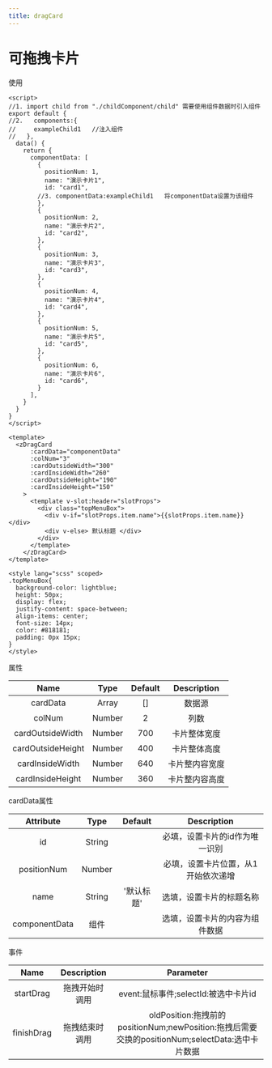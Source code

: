 ```yaml
---
title: dragCard
---
```


# 可拖拽卡片
<script>
export default {
  data() {
    return {
      componentData: [
        {
          positionNum: 1,
          name: "演示卡片1",
          id: "card1",
        },
        {
          positionNum: 2,
          name: "演示卡片2",
          id: "card2",
        },
        {
          positionNum: 3,
          name: "演示卡片3",
          id: "card3",
        },
        {
          positionNum: 4,
          name: "演示卡片4",
          id: "card4",
        },
        {
          positionNum: 5,
          name: "演示卡片5",
          id: "card5",
        },
        {
          positionNum: 6,
          name: "演示卡片6",
          id: "card6",
        }
      ],
    }
  }
}
</script>

<template>
  <zDragCard 
      :cardData="componentData"
      :colNum="3"
      :cardOutsideWidth="300"
      :cardInsideWidth="260"
      :cardOutsideHeight="190"
      :cardInsideHeight="150"
    >
      <template v-slot:header="slotProps">
        <div class="topMenuBox">
          <div v-if="slotProps.item.name">{{slotProps.item.name}}</div>
          <div v-else> 默认标题 </div>
        </div>
      </template>
    </zDragCard>
</template>

<style lang="scss" scoped>
.topMenuBox{
  background-color: lightblue;
  height: 50px;
  display: flex;
  justify-content: space-between;
  align-items: center;
  font-size: 14px;
  color: #818181;
  padding: 0px 15px;
}
</style>

使用

```vue
<script>
//1. import child from "./childComponent/child" 需要使用组件数据时引入组件
export default {
//2.   components:{
//     exampleChild1   //注入组件
//   },
  data() {
    return {
      componentData: [
        {
          positionNum: 1,
          name: "演示卡片1",
          id: "card1",
        //3. componentData:exampleChild1   将componentData设置为该组件
        },
        {
          positionNum: 2,
          name: "演示卡片2",
          id: "card2",
        },
        {
          positionNum: 3,
          name: "演示卡片3",
          id: "card3",
        },
        {
          positionNum: 4,
          name: "演示卡片4",
          id: "card4",
        },
        {
          positionNum: 5,
          name: "演示卡片5",
          id: "card5",
        },
        {
          positionNum: 6,
          name: "演示卡片6",
          id: "card6",
        }
      ],
    }
  }
}
</script>

<template>
  <zDragCard 
      :cardData="componentData"
      :colNum="3"
      :cardOutsideWidth="300"
      :cardInsideWidth="260"
      :cardOutsideHeight="190"
      :cardInsideHeight="150"
    >
      <template v-slot:header="slotProps">
        <div class="topMenuBox">
          <div v-if="slotProps.item.name">{{slotProps.item.name}}</div>
          <div v-else> 默认标题 </div>
        </div>
      </template>
    </zDragCard>
</template>

<style lang="scss" scoped>
.topMenuBox{
  background-color: lightblue;
  height: 50px;
  display: flex;
  justify-content: space-between;
  align-items: center;
  font-size: 14px;
  color: #818181;
  padding: 0px 15px;
}
</style>
```

属性

|       Name        |  Type  | Default |  Description   |
| :---------------: | :----: | :-----: | :------------: |
|     cardData      | Array  |   []    |     数据源     |
|      colNum       | Number |    2    |      列数      |
| cardOutsideWidth  | Number |   700   |  卡片整体宽度  |
| cardOutsideHeight | Number |   400   |  卡片整体高度  |
|  cardInsideWidth  | Number |   640   | 卡片整内容宽度 |
| cardInsideHeight  | Number |   360   | 卡片整内容高度 |

cardData属性

|   Attribute   |  Type  |  Default   |             Description             |
| :-----------: | :----: | :--------: | :---------------------------------: |
|      id       | String |            |   必填，设置卡片的id作为唯一识别    |
|  positionNum  | Number |            | 必填，设置卡片位置，从1开始依次递增 |
|     name      | String | '默认标题' |      选填，设置卡片的标题名称       |
| componentData |  组件  |            |   选填，设置卡片的内容为组件数据    |


事件

|    Name    |  Description   |                          Parameter                           |
| :--------: | :------------: | :----------------------------------------------------------: |
| startDrag  | 拖拽开始时调用 |             event:鼠标事件;selectId:被选中卡片id             |
| finishDrag | 拖拽结束时调用 | oldPosition:拖拽前的positionNum;newPosition:拖拽后需要交换的positionNum;selectData:选中卡片数据 |

